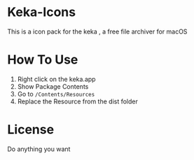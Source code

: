 # Keka-Icons
This is a icon pack for the keka , a free file archiver for macOS

# How To Use

1. Right click on the keka.app
2. Show Package Contents
3. Go to `/Contents/Resources`
4. Replace the Resource from the dist folder

# License

Do anything you want